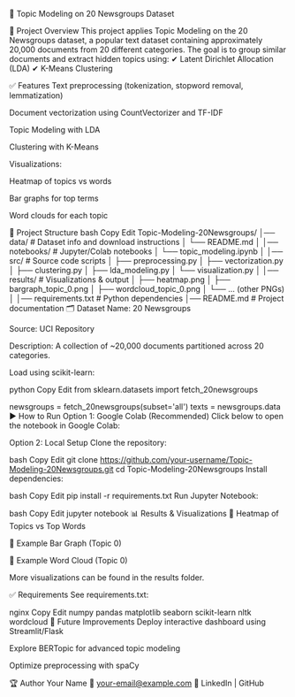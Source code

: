 📌 Topic Modeling on 20 Newsgroups Dataset

📖 Project Overview
This project applies Topic Modeling on the 20 Newsgroups dataset, a popular text dataset containing approximately 20,000 documents from 20 different categories. The goal is to group similar documents and extract hidden topics using:
✔ Latent Dirichlet Allocation (LDA)
✔ K-Means Clustering

✅ Features
Text preprocessing (tokenization, stopword removal, lemmatization)

Document vectorization using CountVectorizer and TF-IDF

Topic Modeling with LDA

Clustering with K-Means

Visualizations:

Heatmap of topics vs words

Bar graphs for top terms

Word clouds for each topic

📂 Project Structure
bash
Copy
Edit
Topic-Modeling-20Newsgroups/
│── data/                 # Dataset info and download instructions
│   └── README.md
│
│── notebooks/            # Jupyter/Colab notebooks
│   └── topic_modeling.ipynb
│
│── src/                  # Source code scripts
│   ├── preprocessing.py
│   ├── vectorization.py
│   ├── clustering.py
│   ├── lda_modeling.py
│   └── visualization.py
│
│── results/              # Visualizations & output
│   ├── heatmap.png
│   ├── bargraph_topic_0.png
│   ├── wordcloud_topic_0.png
│   └── ... (other PNGs)
│
│── requirements.txt      # Python dependencies
│── README.md             # Project documentation
🗂 Dataset
Name: 20 Newsgroups

Source: UCI Repository

Description: A collection of ~20,000 documents partitioned across 20 categories.

Load using scikit-learn:

python
Copy
Edit
from sklearn.datasets import fetch_20newsgroups

newsgroups = fetch_20newsgroups(subset='all')
texts = newsgroups.data
▶ How to Run
Option 1: Google Colab (Recommended)
Click below to open the notebook in Google Colab:

Option 2: Local Setup
Clone the repository:

bash
Copy
Edit
git clone https://github.com/your-username/Topic-Modeling-20Newsgroups.git
cd Topic-Modeling-20Newsgroups
Install dependencies:

bash
Copy
Edit
pip install -r requirements.txt
Run Jupyter Notebook:

bash
Copy
Edit
jupyter notebook
📊 Results & Visualizations
🔹 Heatmap of Topics vs Top Words

🔹 Example Bar Graph (Topic 0)

🔹 Example Word Cloud (Topic 0)

More visualizations can be found in the results folder.

✅ Requirements
See requirements.txt:

nginx
Copy
Edit
numpy
pandas
matplotlib
seaborn
scikit-learn
nltk
wordcloud
🔮 Future Improvements
Deploy interactive dashboard using Streamlit/Flask

Explore BERTopic for advanced topic modeling

Optimize preprocessing with spaCy

🏆 Author
Your Name
📧 your-email@example.com
🔗 LinkedIn | GitHub

